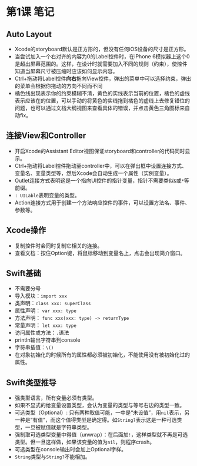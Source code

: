 第1课 笔记
======

Auto Layout
------
* Xcode的storyboard默认是正方形的，但没有任何iOS设备的尺寸是正方形。
* 当尝试加入一个右对齐的内容为0的Label控件时，在iPhone 6模拟器上这个0是超出屏幕范围的。这样，在设计时就需要加入不同的规则（约束），使控件知道当屏幕尺寸被压缩时应该如何显示内容。
* Ctrl+拖动将Label控件**向右**拖向View控件，弹出的菜单中可以选择约束，弹出的菜单会根据你拖动的方向不同而不同
* 橘色线出现表示你的约束模糊不清，黄色的实线表示当前的位置，橘色的虚线表示应该在的位置，可以手动的将黄色的实线拖到橘色的虚线上去修复错位的问题，也可以通过文档大纲视图来查看具体的错误，并点击黄色三角图标来自动fix。

连接View和Controller
-------
* 开启Xcode的Assistant Editor视图保证storyboard和controller的代码同时显示。
* Ctrl+拖动将Label控件拖动至controller中，可以在弹出框中设置连接方式、变量名、变量类型等，然后Xcode会自动生成一个属性（实例变量）。
* Outlet连接方式表明这是一个指向UI控件的指针变量，指针不需要类似`&`或`*`等前缀。
* `: UILable`表明变量的类型。
* Action连接方式用于创建一个方法响应控件的事件，可以设置方法名、事件、参数等。

Xcode操作
-------
* 复制控件时会同时复制它相关的连接。
* 查看文档：按住Option键，将鼠标移动到变量名上，点击会出现简介窗口。

Swift基础
-------
* 不需要分号
* 导入模块：`import xxx`
* 类声明：`class xxx: superClass`
* 属性声明： `var xxx: type`
* 方法声明： `func xxx(xxx: type) -> returnType`
* 常量声明： `let xxx: type`
* 访问属性或方法：`.`语法
* println输出字符串到console
* 字符串插值：`\()`
* 在对象初始化的时候所有的属性都必须被初始化，不能使用没有被初始化过的属性。

Swift类型推导
-------
* 强类型语言，所有变量必须有类型。
* 如果不显式的给变量设置类型，会认为变量的类型与等号右边的类型一致。
* 可选类型（Optional）: 只有两种取值可能，一中是“未设值”，用`nil`表示，另一种是“有值”，而这个值得类型是确定得。如`String?`表示这是一种可选类型，一旦被赋值就是字符串类型。
* 强制取可选类型变量中得值（unwrap）：在后面加`!`，这样类型就不再是可选类型。但一旦这样做，如果该变量的值为`nil`，则程序crash。
* 可选类型在console输出时会加上Optional字样。
* `String`类型与`String?`不能相加。
